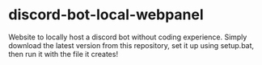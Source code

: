 # discord-bot-local-webpanel

Website to locally host a discord bot without coding experience.
Simply download the latest version from this repository, set it up using setup.bat, then run it with the file it creates!
